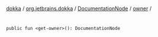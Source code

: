 [dokka](../../../index.md) / [org.jetbrains.dokka](../../index.md) / [DocumentationNode](../index.md) / [owner](index.md) / [<get-owner>](_get-owner_.md)

# <get-owner>

```
public fun <get-owner>(): DocumentationNode
```
